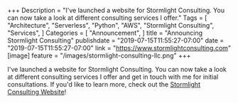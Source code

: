 +++
Description = "I've launched a website for Stormlight Consulting. You can now take a look at different consulting services I offer."
Tags = [
  "Architecture",
  "Serverless",
  "Python",
  "AWS",
  "Stormlight Consulting",
  "Services",
]
Categories = [
  "Announcement",
]
title = "Announcing Stormlight Consulting"
publishdate = "2019-07-15T11:55:27-07:00"
date = "2019-07-15T11:55:27-07:00"
link = "https://www.stormlightconsulting.com"
[image]
    feature = "/images/stormlight-consulting-llc.png"
+++

I've launched a website for Stormlight Consulting. You can now take a look at different consulting services I offer and get in touch with me for initial consultations. If you'd like to learn more, check out the [Stormlight Consulting Website](https://www.stormlightconsulting.com)!
